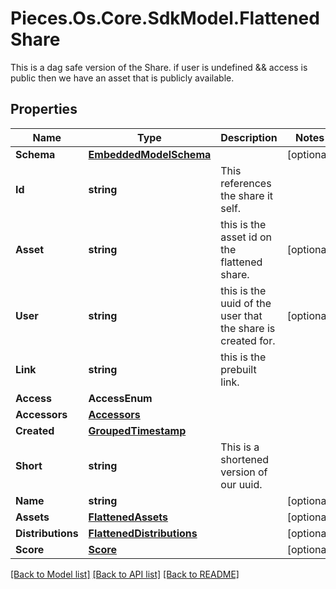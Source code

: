 # Pieces.Os.Core.SdkModel.FlattenedShare
This is a dag safe version of the Share.  if user is undefined && access is public then we have an asset that is publicly available.

## Properties

Name | Type | Description | Notes
------------ | ------------- | ------------- | -------------
**Schema** | [**EmbeddedModelSchema**](EmbeddedModelSchema.md) |  | [optional] 
**Id** | **string** | This references the share it self. | 
**Asset** | **string** | this is the asset id on the flattened share. | [optional] 
**User** | **string** | this is the uuid of the user that the share is created for. | [optional] 
**Link** | **string** | this is the prebuilt link. | 
**Access** | **AccessEnum** |  | 
**Accessors** | [**Accessors**](Accessors.md) |  | 
**Created** | [**GroupedTimestamp**](GroupedTimestamp.md) |  | 
**Short** | **string** | This is a shortened version of our uuid. | 
**Name** | **string** |  | [optional] 
**Assets** | [**FlattenedAssets**](FlattenedAssets.md) |  | [optional] 
**Distributions** | [**FlattenedDistributions**](FlattenedDistributions.md) |  | [optional] 
**Score** | [**Score**](Score.md) |  | [optional] 

[[Back to Model list]](../README.md#documentation-for-models) [[Back to API list]](../README.md#documentation-for-api-endpoints) [[Back to README]](../README.md)

